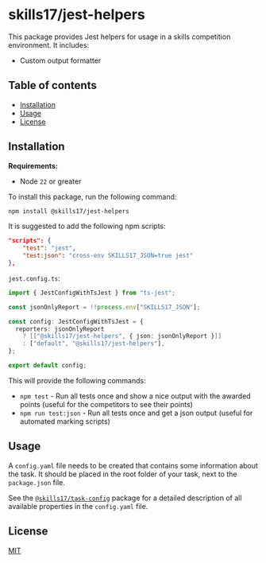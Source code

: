 # skills17/jest-helpers

This package provides Jest helpers for usage in a skills competition environment. It includes:

- Custom output formatter

## Table of contents

- [Installation](#installation)
- [Usage](#usage)
- [License](#license)

## Installation

**Requirements:**

- Node `22` or greater

To install this package, run the following command:

```bash
npm install @skills17/jest-helpers
```

It is suggested to add the following npm scripts:

```json
"scripts": {
    "test": "jest",
    "test:json": "cross-env SKILLS17_JSON=true jest"
},
```

`jest.config.ts`:

```typescript
import { JestConfigWithTsJest } from "ts-jest";

const jsonOnlyReport = !!process.env["SKILLS17_JSON"];

const config: JestConfigWithTsJest = {
  reporters: jsonOnlyReport
    ? [["@skills17/jest-helpers", { json: jsonOnlyReport }]]
    : ["default", "@skills17/jest-helpers"],
};

export default config;
```

This will provide the following commands:

- `npm test` - Run all tests once and show a nice output with the awarded points (useful for the competitors to see
  their points)
- `npm run test:json` - Run all tests once and get a json output (useful for automated marking scripts)

## Usage

A `config.yaml` file needs to be created that contains some information about the task. It should be placed in the root
folder of your task, next to the `package.json` file.

See the [`@skills17/task-config`](https://github.com/skills17/task-config#configuration) package for a detailed
description of all available properties in the `config.yaml` file.

## License

[MIT](https://github.com/skills17/jest-helpers/blob/master/LICENSE)
